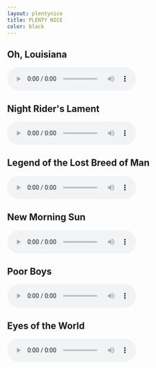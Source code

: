 ```yaml
---
layout: plentynice
title: PLENTY NICE
color: black
---
```


## Oh, Louisiana
<audio src="/music_files/20180206/oh_louisiana.mp3" controls preload></audio>

## Night Rider's Lament
<audio src="/music_files/20180206/night_riders_lament2.mp3" controls preload></audio>

## Legend of the Lost Breed of Man
<audio src="/music_files/20190313/legend.mp3" controls preload></audio>

## New Morning Sun
<audio src="/music_files/20190313/new_morning_sun.mp3" controls preload></audio>

## Poor Boys
<audio src="/music_files/20190313/poor_boys.mp3" controls preload></audio>

## Eyes of the World
<audio src="/music_files/20190306/eyes_of_the_world_03062019.mp3" controls preload></audio>
